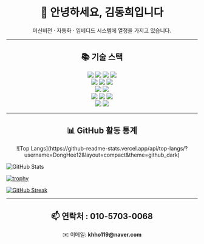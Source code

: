 <div align="center">
  <h1>👋 안녕하세요, 김동희입니다</h1>
  <p>머신비전 · 자동화 · 임베디드 시스템에 열정을 가지고 있습니다.</p>
</div>

---

<div align="center">
  <h2>📚 기술 스택</h2>
</div>

<div align="center"> 
  <!-- 언어 -->
  <img src="https://img.shields.io/badge/java-007396?style=for-the-badge&logo=java&logoColor=white">
  <img src="https://img.shields.io/badge/c++-00599C?style=for-the-badge&logo=c%2B%2B&logoColor=white">
  <img src="https://img.shields.io/badge/python-3776AB?style=for-the-badge&logo=python&logoColor=white">
  <img src="https://img.shields.io/badge/csharp-2396F3?style=for-the-badge&logo=csharp&logoColor=white">
  <br>

  <!-- 웹/백엔드 -->
  <img src="https://img.shields.io/badge/html5-E34F26?style=for-the-badge&logo=html5&logoColor=white">
  <img src="https://img.shields.io/badge/css-1572B6?style=for-the-badge&logo=css3&logoColor=white">
  <img src="https://img.shields.io/badge/api-003366?style=for-the-badge&logo=api&logoColor=white">
  <br>

  <!-- DB -->
  <img src="https://img.shields.io/badge/mysql-4479A1?style=for-the-badge&logo=mysql&logoColor=white">
  <img src="https://img.shields.io/badge/oracle-F80000?style=for-the-badge&logo=oracle&logoColor=white">
  <br>

  <!-- 도구/기술 -->
  <img src="https://img.shields.io/badge/github-181717?style=for-the-badge&logo=github&logoColor=white">
  <img src="https://img.shields.io/badge/opencv-5C3EE8?style=for-the-badge&logo=opencv&logoColor=white">
  <img src="https://img.shields.io/badge/yolo-2C2C2C?style=for-the-badge&logo=yolo&logoColor=white">
  <br>

  <!-- 하드웨어 -->
  <img src="https://img.shields.io/badge/arduino-00979D?style=for-the-badge&logo=arduino&logoColor=white">
  <img src="https://img.shields.io/badge/raspberrypi-A22846?style=for-the-badge&logo=raspberry-pi&logoColor=white">
</div>

---

<div align="center">
  <h2>📊 GitHub 활동 통계</h2>
</div>

<p align="center">
  <!-- Top Languages -->
![Top Langs](https://github-readme-stats.vercel.app/api/top-langs/?username=DongHee12&layout=compact&theme=github_dark)

<!-- 일반 Stats -->
![GitHub Stats](https://github-readme-stats.vercel.app/api?username=DongHee12&show_icons=true&theme=github_dark)

<!-- 트로피 스타일 -->
[![trophy](https://github-profile-trophy.vercel.app/?username=DongHee12&theme=onedark)](https://github.com/ryo-ma/github-profile-trophy)

<!-- 커밋 연속 기록 -->
[![GitHub Streak](https://github-readme-streak-stats.herokuapp.com?user=DongHee12&theme=github-dark)](https://git.io/streak-stats)

</p>

---

<div align="center">
  <h2>📫 연락처 : 010-5703-0068</h2>
  <p>✉️ 이메일: <b>khho119@naver.com</b></p>
</div>
